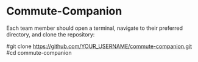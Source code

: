 # Commute-Companion
 
 Each team member should open a terminal, navigate to their preferred directory, and clone the repository:
 
 #git clone https://github.com/YOUR_USERNAME/commute-companion.git
 #cd commute-companion
